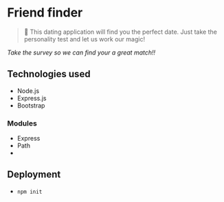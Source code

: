 # Friend finder
 
> :couple_with_heart: This dating application will find you the perfect date. Just take the personality test and let us work our magic! 

 _Take the survey so we can find your a great match!!_

## Technologies used 

* Node.js
* Express.js
* Bootstrap

### Modules

* Express
* Path
*

## Deployment 

* `npm init`

